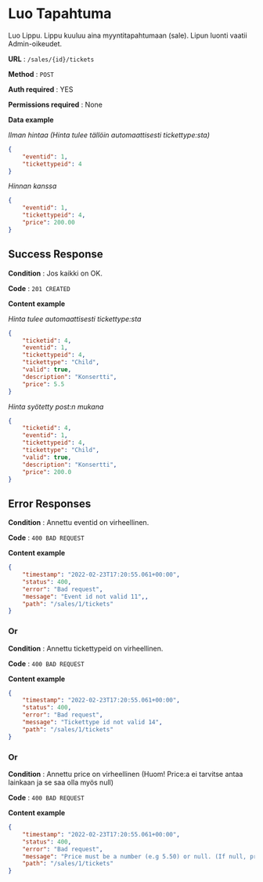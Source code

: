 # Luo Tapahtuma

Luo Lippu. Lippu kuuluu aina myyntitapahtumaan (sale). Lipun luonti vaatii Admin-oikeudet.

**URL** : `/sales/{id}/tickets`

**Method** : `POST`

**Auth required** : YES

**Permissions required** : None

**Data example** 

*Ilman hintaa (Hinta tulee tällöin automaattisesti tickettype:sta)*

```json
{
    "eventid": 1,
    "tickettypeid": 4
}
```

*Hinnan kanssa*
```json
{
    "eventid": 1,
    "tickettypeid": 4,
    "price": 200.00
}
```

## Success Response

**Condition** : Jos kaikki on OK.

**Code** : `201 CREATED`

**Content example**

*Hinta tulee automaattisesti tickettype:sta*
```json
{
    "ticketid": 4,
    "eventid": 1,
    "tickettypeid": 4,
    "tickettype": "Child",
    "valid": true,
    "description": "Konsertti",
    "price": 5.5
}
```
*Hinta syötetty post:n mukana*
```json
{
    "ticketid": 4,
    "eventid": 1,
    "tickettypeid": 4,
    "tickettype": "Child",
    "valid": true,
    "description": "Konsertti",
    "price": 200.0
}
```

## Error Responses

**Condition** : Annettu eventid on virheellinen.

**Code** : `400 BAD REQUEST`

**Content example**

```json
{
    "timestamp": "2022-02-23T17:20:55.061+00:00",
    "status": 400,
    "error": "Bad request",    
    "message": "Event id not valid 11",,
    "path": "/sales/1/tickets"
}
```

### Or

**Condition** : Annettu tickettypeid on virheellinen.

**Code** : `400 BAD REQUEST`

**Content example**

```json
{
    "timestamp": "2022-02-23T17:20:55.061+00:00",
    "status": 400,
    "error": "Bad request",    
    "message": "Tickettype id not valid 14",
    "path": "/sales/1/tickets"
}
```

### Or

**Condition** : Annettu price on virheellinen (Huom! Price:a ei tarvitse antaa lainkaan ja se saa olla myös null)

**Code** : `400 BAD REQUEST`

**Content example**

```json
{
    "timestamp": "2022-02-23T17:20:55.061+00:00",
    "status": 400,
    "error": "Bad request",    
    "message": "Price must be a number (e.g 5.50) or null. (If null, price is set automatically according to tickettype)",
    "path": "/sales/1/tickets"
}
```

